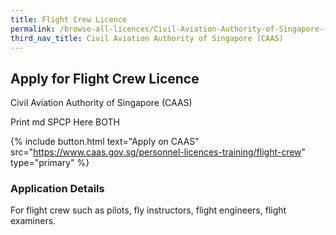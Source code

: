 ```yaml
---
title: Flight Crew Licence
permalink: /browse-all-licences/Civil-Aviation-Authority-of-Singapore-(CAAS)/Flight-Crew-Licence
third_nav_title: Civil Aviation Authority of Singapore (CAAS)
---
```


## Apply for Flight Crew Licence

Civil Aviation Authority of Singapore (CAAS)

Print md SPCP Here BOTH

{% include button.html text="Apply on CAAS" src="https://www.caas.gov.sg/personnel-licences-training/flight-crew" type="primary" %}

### Application Details

<p>For flight crew such as pilots, fly instructors, flight engineers, flight examiners.</p>

